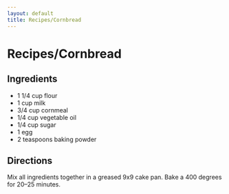 ```yaml
---
layout: default
title: Recipes/Cornbread
---
```


# Recipes/Cornbread

## Ingredients

-   1 1/4 cup flour
-   1 cup milk
-   3/4 cup cornmeal
-   1/4 cup vegetable oil
-   1/4 cup sugar
-   1 egg
-   2 teaspoons baking powder

## Directions

Mix all ingredients together in a greased 9x9 cake pan. Bake a 400
degrees for 20–25 minutes.
